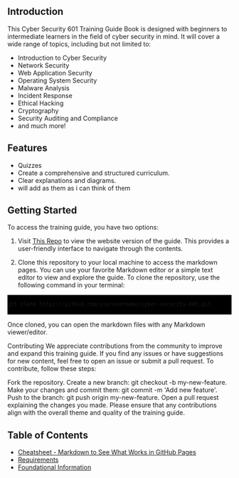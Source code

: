 <link rel="stylesheet" href="https://novaxiophi.github.io/securityplusTraining.githubpages.io/styles.css">

## Introduction

This Cyber Security 601 Training Guide Book is designed with beginners to intermediate learners in the field of cyber security in mind. It will cover a wide range of topics, including but not limited to:

- Introduction to Cyber Security
- Network Security
- Web Application Security
- Operating System Security
- Malware Analysis
- Incident Response
- Ethical Hacking
- Cryptography
- Security Auditing and Compliance
- and much more!

## Features

- Quizzes
- Create a comprehensive and structured curriculum.
- Clear explanations and diagrams.
- will add as them as i can think of them

## Getting Started

To access the training guide, you have two options:

1. Visit [This Repo](https://github.com/novaxiophi/securityplusTraining.githubpages.io) to view the website version of the guide. This provides a user-friendly interface to navigate through the contents.

2. Clone this repository to your local machine to access the markdown pages. You can use your favorite Markdown editor or a simple text editor to view and explore the guide. To clone the repository, use the following command in your terminal:

<div style="background-color:black">
<pre>
<code>
git clone https://github.com/yourusername/cyber-security-601.git
</code>
</pre>
</div>

Once cloned, you can open the markdown files with any Markdown viewer/editor.

Contributing
We appreciate contributions from the community to improve and expand this training guide. If you find any issues or have suggestions for new content, feel free to open an issue or submit a pull request. To contribute, follow these steps:

Fork the repository.
Create a new branch: git checkout -b my-new-feature.
Make your changes and commit them: git commit -m 'Add new feature'.
Push to the branch: git push origin my-new-feature.
Open a pull request explaining the changes you made.
Please ensure that any contributions align with the overall theme and quality of the training guide.

## Table of Contents

- [Cheatsheet - Markdown to See What Works in GitHub Pages](/CheatsheetMarkdown.md)
- [Requirements](SecurityPlus/requirements.md)
- [Foundational Information](#foundational)
